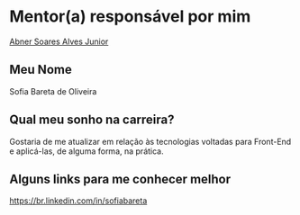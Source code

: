 # Mentor(a) responsável por mim

[Abner Soares Alves Junior](/mentores/perfis/abner_alves.md)

## Meu Nome

Sofia Bareta de Oliveira

## Qual meu sonho na carreira?

Gostaria de me atualizar em relação às tecnologias voltadas para Front-End e aplicá-las, de alguma forma, na prática.

## Alguns links para me conhecer melhor

https://br.linkedin.com/in/sofiabareta
